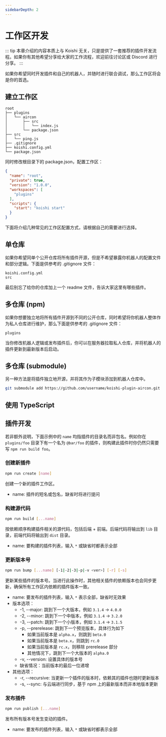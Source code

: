 ```yaml
---
sidebarDepth: 2
---
```


# 工作区开发

::: tip
本章介绍的内容本质上与 Koishi 无关，只是提供了一套推荐的插件开发流程。如果你有其他希望分享给大家的工作流程，欢迎前往讨论区或 Discord 进行分享。
:::

如果你希望同时开发插件和自己的机器人，并随时进行联合调试，那么工作区将会是你的首选。

## 建立工作区

```
root
├── plugins
│   └── aircon
│       ├── src
│       │   └── index.js
│       └── package.json
├── src
│   └── ping.js
├── .gitignore
├── koishi.config.yml
└── package.json
```

同时修改根目录下的 package.json，配置工作区：

```json package.json
{
  "name": "root",
  "private": true,
  "version": "1.0.0",
  "workspaces": [
    "plugins"
  ],
  "scripts": {
    "start": "koishi start"
  }
}
```

下面将介绍几种常见的工作区配置方式，请根据自己的需要进行选择。

## 单仓库

如果你希望同单个公开仓库将所有插件开源，但是不希望暴露你机器人的配置文件和部分逻辑。下面是供参考的 .gitignore 文件：

```
koishi.config.yml
src
```

最后别忘了给你的仓库加上一个 readme 文件，告诉大家这里有哪些插件。

## 多仓库 (npm)

如果你想要独立地将所有插件开源到不同的公开仓库，同时希望将你机器人整体作为私人仓库进行维护，那么下面是供参考的 .gitignore 文件：

```
plugins
```

当你修改机器人逻辑或发布插件后，你可以在服务器拉取私人仓库，并将机器人的插件更新到最新版本后启动。

## 多仓库 (submodule)

另一种方法是将插件独立地开源，并将其作为子模块添加到机器人仓库中。

```sh
git submodule add https://github.com/username/koishi-plugin-aircon.git plugins/aircon
```

## 使用 TypeScript

## 插件开发

若非额外说明，下面示例中的 `name` 均指插件的目录名而非包名。例如你在 `plugins/foo` 目录下有一个名为 `@bar/foo` 的插件，则构建此插件时你仍然只需要写 `npm run build foo`。

### 创建新插件

```sh
npm run create [name]
```

创建一个新的插件工作区。

- name: 插件的短名或包名，缺省时将进行提问

### 构建源代码

```sh
npm run build [...name]
```

按依赖顺序构建插件相关的源代码，包括后端 + 前端。后端代码将输出到 `lib` 目录，前端代码将输出到 `dist` 目录。

- name: 要构建的插件列表，输入 `*` 或缺省时都表示全部

### 更新版本号

```sh
npm run bump [...name] [-1|-2|-3|-p|-v <ver>] [-r] [-s]
```

更新某些插件的版本号。当进行此操作时，其他相关插件的依赖版本也会同步更新，确保所有工作区内依赖的插件版本一致。

- name: 要发布的插件列表，输入 `*` 表示全部，缺省时无效果
- 版本选项：
  - -1, --major: 跳到下一个大版本，例如 `3.1.4` -> `4.0.0`
  - -2, --minor: 跳到下一个中版本，例如 `3.1.4` -> `3.2.0`
  - -3, --patch: 跳到下一个小版本，例如 `3.1.4` -> `3.1.5`
  - -p, --prerelease: 跳到下一个预览版本，具体行为如下
    - 如果当前版本是 `alpha.x`，则跳到 `beta.0`
    - 如果当前版本是 `beta.x`，则跳到 `rc.0`
    - 如果当前版本是 `rc.x`，则移除 prerelease 部分
    - 其他情况下，跳到下一个大版本的 `alpha.0`
  - -v, --version: 设置具体的版本号
  - 缺省情况：当前版本的最后一位递增
- 其他选项：
  - -r, --recursive: 当更新一个插件的版本时，依赖其的插件也随时更新版本
  - -s, --sync: 与云端进行同步，基于 npm 上的最新版本而非本地版本更新

### 发布插件

```sh
npm run publish [...name]
```

发布所有版本号发生变动的插件。

- name: 要发布的插件列表，输入 `*` 或缺省时都表示全部
